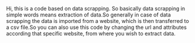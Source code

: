 
Hi, this is a code based on data scrapping. So basically data scrapping in simple words means extraction of data.So generally in case of data scrapping the data is 
imported from a website, which is then transferred to a csv file.So you can also use this code by changing the url and attributes according that specific website,
from where you wish to extract data.
